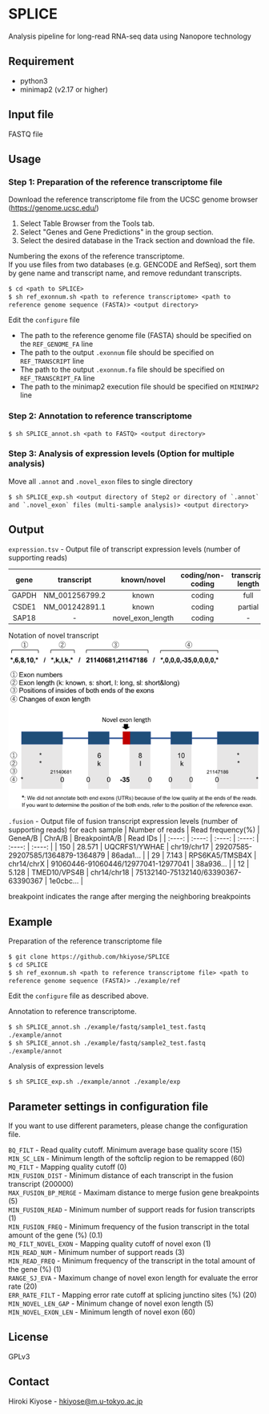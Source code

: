 # SPLICE

Analysis pipeline for long-read RNA-seq data using Nanopore technology

## Requirement

* python3
* minimap2 (v2.17 or higher)

## Input file

FASTQ file

## Usage

### Step 1: Preparation of the reference transcriptome file

Download the reference transcriptome file from the UCSC genome browser (https://genome.ucsc.edu/)
1. Select Table Browser from the Tools tab.
2. Select "Genes and Gene Predictions" in the group section.
3. Select the desired database in the Track section and download the file.

Numbering the exons of the reference transcriptome.  
If you use files from two databases (e.g. GENCODE and RefSeq), sort them by gene name and transcript name, and remove redundant transcripts.
```
$ cd <path to SPLICE>
$ sh ref_exonnum.sh <path to reference transcriptome> <path to reference genome sequence (FASTA)> <output directory> 
```

Edit the `configure` file  
* The path to the reference genome file (FASTA) should be specified on the `REF_GENOME_FA` line 
* The path to the output `.exonnum` file should be specified on `REF_TRANSCRIPT` line
* The path to the output `.exonnum.fa` file should be specified on `REF_TRANSCRIPT_FA` line
* The path to the minimap2 execution file should be specified on `MINIMAP2` line

### Step 2: Annotation to reference transcriptome

```
$ sh SPLICE_annot.sh <path to FASTQ> <output directory>
```

### Step 3: Analysis of expression levels (Option for multiple analysis)
Move all `.annot` and `.novel_exon` files to single directory 
```
$ sh SPLICE_exp.sh <output directory of Step2 or directory of `.annot` and `.novel_exon` files (multi-sample analysis)> <output directory>
```

## Output

`expression.tsv` - Output file of transcript expression levels (number of supporting reads)

| gene | transcript | known/novel | coding/non-coding | transcript length | novel information | sample1 | sample2 | sampleN |
| :----: | :----: | :----: | :----: | :----: | :----: | :----: | :----: | :----: |
| GAPDH | NM_001256799.2 | known | coding | full | - | 71 | 50 | 31 |
| CSDE1 | NM_001242891.1 | known | coding | partial | - | 346 | 40 | 88 |
| SAP18 | - | novel_exon_length | coding | - | \*,6,8,10,\*/\*,k,l,k,\*/21140681,21147186/\*,0,0,0,-35,0,0,0,0,\* | 8 | 0 | 9 |

Notation of novel transcript  
![Notation of novel transcript](https://github.com/hkiyose/SPLICE/blob/master/images/novel.png)

`.fusion` - Output file of fusion transcript expression levels (number of supporting reads) for each sample
| Number of reads | Read frequency(%) | GeneA/B | ChrA/B | BreakpointA/B | Read IDs |
| :----: | :----: | :----: | :----: | :----: | :----: |
| 150 | 28.571 | UQCRFS1/YWHAE | chr19/chr17 | 29207585-29207585/1364879-1364879 | 86ada1... |
| 29 | 7.143 | RPS6KA5/TMSB4X | chr14/chrX | 91060446-91060446/12977041-12977041 | 38a936... |
| 12 | 5.128 | TMED10/VPS4B | chr14/chr18 | 75132140-75132140/63390367-63390367 | 1e0cbc... |

breakpoint indicates the range after merging the neighboring breakpoints

## Example

Preparation of the reference transcriptome file
```
$ git clone https://github.com/hkiyose/SPLICE
$ cd SPLICE
$ sh ref_exonnum.sh <path to reference transcriptome file> <path to reference genome sequence (FASTA)> ./example/ref
```

Edit the `configure` file as described above.

Annotation to reference transcriptome.
```
$ sh SPLICE_annot.sh ./example/fastq/sample1_test.fastq ./example/annot
$ sh SPLICE_annot.sh ./example/fastq/sample2_test.fastq ./example/annot
```

Analysis of expression levels
```
$ sh SPLICE_exp.sh ./example/annot ./example/exp
```

## Parameter settings in configuration file
If you want to use different parameters, please change the configuration file. 

`BQ_FILT` - Read quality cutoff. Minimum average base quality score (15)  
`MIN_SC_LEN` - Minimum length of the softclip region to be remapped (60)  
`MQ_FILT` - Mapping quality cutoff (0)  
`MIN_FUSION_DIST` - Minimum distance of each transcript in the fusion transcript (200000)  
`MAX_FUSION_BP_MERGE` - Maximam distance to merge fusion gene breakpoints (5)  
`MIN_FUSION_READ` - Minimum number of support reads for fusion transcripts (1)  
`MIN_FUSION_FREQ` - Minimum frequency of the fusion transcript in the total amount of the gene (%) (0.1)  
`MQ_FILT_NOVEL_EXON` - Mapping quality cutoff of novel exon (1)  
`MIN_READ_NUM` - Minimum number of support reads (3)  
`MIN_READ_FREQ` - Minimum frequency of the transcript in the total amount of the gene (%) (1)  
`RANGE_SJ_EVA` - Maximum change of novel exon length for evaluate the error rate (20)  
`ERR_RATE_FILT` - Mapping error rate cutoff at splicing junctino sites (%) (20)  
`MIN_NOVEL_LEN_GAP` - Minimum change of novel exon length (5)  
`MIN_NOVEL_EXON_LEN` - Minimum length of novel exon (60)  

## License
GPLv3

## Contact
Hiroki Kiyose - hkiyose@m.u-tokyo.ac.jp


